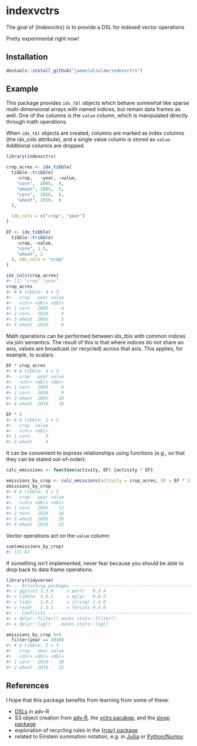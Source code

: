 
<!-- README.md is generated from README.Rmd. Please edit that file -->

# indexvctrs

The goal of {indexvctrs} is to provide a DSL for indexed vector
operations

Pretty experimental right now\!

## Installation

``` r
devtools::install_github("jameelalsalam/indexvctrs")
```

## Example

This package provides `idx_tbl` objects which behave somewhat like
sparse multi-dimensional arrays with named indices, but remain data
frames as well. One of the columns is the `value` column, which is
manipulated directly through math operations.

When `idx_tbl` objects are created, columns are marked as index columns
(the idx\_cols attribute), and a single value column is stored as
`value`. Additional columns are dropped.

``` r
library(indexvctrs)

crop_acres <- idx_tibble(
  tibble::tribble(
    ~crop,   ~year, ~value,
    "corn",  2005,  4,
    "wheat", 2005,  5,
    "corn",  2010,  6,
    "wheat", 2010,  8
  ),

  idx_cols = c("crop", "year")
)

EF <- idx_tibble(
  tibble::tribble(
    ~crop, ~value,
    "corn", 1.5,
    "wheat", 2
  ), idx_cols = "crop"
)

idx_cols(crop_acres)
#> [1] "crop" "year"
crop_acres
#> # A tibble: 4 x 3
#>   crop   year value
#>   <chr> <dbl> <dbl>
#> 1 corn   2005     4
#> 2 corn   2010     6
#> 3 wheat  2005     5
#> 4 wheat  2010     8
```

Math operations can be performed between idx\_tbls with common indices
via join semantics. The result of this is that where indices do not
share an axis, values are broadcast (or recycled) across that axis. This
applies, for example, to scalars.

``` r
EF * crop_acres
#> # A tibble: 4 x 3
#>   crop   year value
#>   <chr> <dbl> <dbl>
#> 1 corn   2005     6
#> 2 corn   2010     9
#> 3 wheat  2005    10
#> 4 wheat  2010    16
```

``` r
EF * 2
#> # A tibble: 2 x 2
#>   crop  value
#>   <chr> <dbl>
#> 1 corn      3
#> 2 wheat     4
```

It can be convenient to express relationships using functions (e.g., so
that they can be stated out-of-order):

``` r
calc_emissions <- function(activity, EF) {activity * EF}

emissions_by_crop <- calc_emissions(activity = crop_acres, EF = EF * 2)
emissions_by_crop
#> # A tibble: 4 x 3
#>   crop   year value
#>   <chr> <dbl> <dbl>
#> 1 corn   2005    12
#> 2 corn   2010    18
#> 3 wheat  2005    20
#> 4 wheat  2010    32
```

Vector operations act on the `value` column:

``` r
sum(emissions_by_crop)
#> [1] 82
```

If something isn’t implemented, never fear because you should be able to
drop back to data frame operations.

``` r
library(tidyverse)
#> -- Attaching packages ----------------------------------------------------------- tidyverse 1.3.0 --
#> v ggplot2 3.3.0     v purrr   0.3.4
#> v tibble  3.0.1     v dplyr   0.8.5
#> v tidyr   1.0.2     v stringr 1.4.0
#> v readr   1.3.1     v forcats 0.5.0
#> -- Conflicts -------------------------------------------------------------- tidyverse_conflicts() --
#> x dplyr::filter() masks stats::filter()
#> x dplyr::lag()    masks stats::lag()

emissions_by_crop %>%
  filter(year == 2010)
#> # A tibble: 2 x 3
#>   crop   year value
#>   <chr> <dbl> <dbl>
#> 1 corn   2010    18
#> 2 wheat  2010    32
```

## References

I hope that this package benefits from learning from some of these:

  - [DSLs](https://adv-r.hadley.nz/translation.html) in adv-R
  - S3 object creation from [adv-R](https://adv-r.hadley.nz/s3.html),
    the [vctrs pacakge](https://github.com/r-lib/vctrs), and the [sloop
    package](https://github.com/hadley/sloop)
  - exploration of recycling rules in the [{rray}
    package](https://rray.r-lib.org/articles/broadcasting.html)
  - related to Einstein summation notation, e.g. in
    [Juilia](https://github.com/ahwillia/Einsum.jl) or
    [Python/Numpy](https://docs.scipy.org/doc/numpy-1.10.0/reference/generated/numpy.einsum.html)
